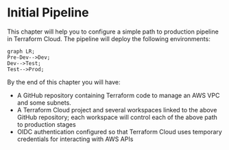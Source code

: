 # Initial Pipeline

This chapter will help you to configure a simple path to production pipeline in Terraform Cloud. The pipeline will deploy the following environments:

```mermaid
graph LR;
Pre-Dev-->Dev;
Dev-->Test;
Test-->Prod;
```

By the end of this chapter you will have:

* A GitHub repository containing Terraform code to manage an AWS VPC and some subnets.
* A Terraform Cloud project and several workspaces linked to the above GitHub repository; each workspace will control each of the above path to production stages
* OIDC authentication configured so that Terraform Cloud uses temporary credentials for interacting with AWS APIs
